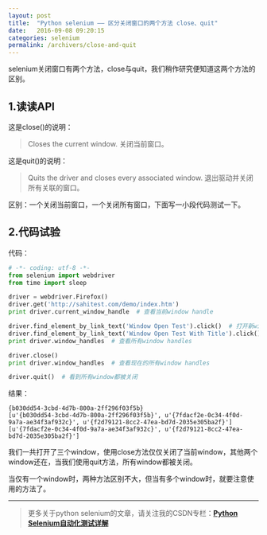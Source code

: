 ```yaml
---
layout: post
title:  "Python selenium —— 区分关闭窗口的两个方法 close、quit"
date:   2016-09-08 09:20:15
categories: selenium
permalink: /archivers/close-and-quit
---
```



selenium关闭窗口有两个方法，close与quit，我们稍作研究便知道这两个方法的区别。

## **1.读读API**

这是close()的说明：

> Closes the current window.
> 关闭当前窗口。

这是quit()的说明：

> Quits the driver and closes every associated window.
> 退出驱动并关闭所有关联的窗口。

区别：一个关闭当前窗口，一个关闭所有窗口，下面写一小段代码测试一下。


## **2.代码试验**

代码：

```python
# -*- coding: utf-8 -*-
from selenium import webdriver
from time import sleep

driver = webdriver.Firefox()
driver.get('http://sahitest.com/demo/index.htm')
print driver.current_window_handle  # 查看当前window handle

driver.find_element_by_link_text('Window Open Test').click()  # 打开新window1
driver.find_element_by_link_text('Window Open Test With Title').click()  # 打开新window2
print driver.window_handles  # 查看所有window handles

driver.close()
print driver.window_handles  # 查看现在的所有window handles

driver.quit()  # 看到所有window都被关闭
```
结果：
```
{b030dd54-3cbd-4d7b-800a-2ff296f03f5b}
[u'{b030dd54-3cbd-4d7b-800a-2ff296f03f5b}', u'{7fdacf2e-0c34-4f0d-9a7a-ae34f3af932c}', u'{f2d79121-8cc2-47ea-bd7d-2035e305ba2f}']
[u'{7fdacf2e-0c34-4f0d-9a7a-ae34f3af932c}', u'{f2d79121-8cc2-47ea-bd7d-2035e305ba2f}']
```

我们一共打开了三个window，使用close方法仅仅关闭了当前window，其他两个window还在，当我们使用quit方法，所有window都被关闭。

当仅有一个window时，两种方法区别不大，但当有多个window时，就要注意使用的方法了。


****

> 更多关于python selenium的文章，请关注我的CSDN专栏：**[Python Selenium自动化测试详解](http://blog.csdn.net/column/details/12694.html)**

